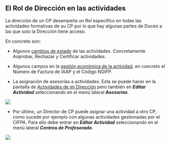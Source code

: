 ## El Rol de Dirección en las actividades


La dirección de un CP desempeña un Rol específico en todas las actividades formativas de su CP por lo que hay algunas partes de Doceo a las que solo la Dirección tiene acceso.

En concreto son:

* Algunos [cambios de estado](https://catedu.gitbooks.io/manual-de-doceo-3-0/content/2_actividades/flujo_de_una_actividad.html) de las actividades. Concretamente Aoprobar, Rechazar y Certificar actividades.

* Algunos campos en la [gestión económica de la actividad](https://catedu.gitbooks.io/manual-de-doceo-3-0/content/actividades/coordinacion-de-actividades/g-economica.html), en concreto el Número de Factura de IAAP y el Código NGIFP.

* La asignación de asesorías a actividades. Esta se puede hacer en la pantalla de [Actividades de mi Dirección](https://catedu.gitbooks.io/manual-de-doceo-3-0/content/direccion-de-cp/actividades-de-mi-direccion.html) pero también en _**Editar Actividad**_ seleccionando en el menú lateral **_Asesorías_**.

![](https://raw.githubusercontent.com/catedu/manualdoceo/master/assets/Selección_784.png)

* Por último, un Director de CP puede asignar una actividad a otro CP, como sucede por ejemplo con algunas actividades gestionadas por el CIFPA. Para ello debe entrar en _**Editar Actividad**_ seleccionando en el menú lateral **_Centros de Profesorado_**.

![](https://raw.githubusercontent.com/catedu/manualdoceo/master/assets/Selección_785.png)